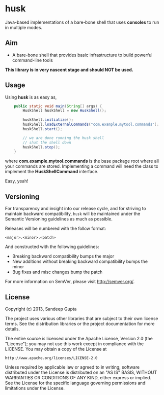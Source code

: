 husk
====

Java-based implementations of a bare-bone shell that uses **consoles** to run in multiple
modes.

Aim
---
* A bare-bone shell that provides basic infrastructure to build powerful command-line tools

**This library is in very nascent stage and should NOT be used.**

Usage
-----
Using **husk** is as easy as,

```java
	public static void main(String[] args) {
		HuskShell huskShell = new HuskShell();
		
		huskShell.initialize();
		huskShell.loadExternalCommands("com.example.mytool.commands");
		huskShell.start();

		// we are done running the husk shell
		// shut the shell down
		huskShell.stop();
	}
```

where **com.example.mytool.commands** is the base package root where all your commands are stored. Implementing
a command will need the class to implement the **HuskShellCommand** interface.

Easy, yeah!

Versioning
----------

For transparency and insight into our release cycle, and for striving to maintain backward compatibility, 
`husk` will be maintained under the Semantic Versioning guidelines as much as possible.

Releases will be numbered with the follow format:

`<major>.<minor>.<patch>`

And constructed with the following guidelines:

* Breaking backward compatibility bumps the major
* New additions without breaking backward compatibility bumps the minor
* Bug fixes and misc changes bump the patch

For more information on SemVer, please visit http://semver.org/.

License
-------
	
Copyright (c) 2013, Sandeep Gupta

The project uses various other libraries that are subject to their
own license terms. See the distribution libraries or the project
documentation for more details.

The entire source is licensed under the Apache License, Version 2.0 
(the "License"); you may not use this work except in compliance with
the LICENSE. You may obtain a copy of the License at

	http://www.apache.org/licenses/LICENSE-2.0

Unless required by applicable law or agreed to in writing, software
distributed under the License is distributed on an "AS IS" BASIS,
WITHOUT WARRANTIES OR CONDITIONS OF ANY KIND, either express or implied.
See the License for the specific language governing permissions and
limitations under the License.
